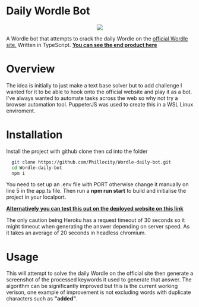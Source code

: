 
# Daily Wordle Bot
<p align="center">
  <img src="https://user-images.githubusercontent.com/12134641/192357386-e616bd14-4eb1-4118-8afb-86de4726f6f0.gif">
</p>

A Wordle bot that attempts to crack the daily Wordle on the [official Wordle site.](https://www.nytimes.com/games/wordle/index.html) Written in TypeScript. **[ You can see the end product here](https://wordle-daily-solver.herokuapp.com/)**

# Overview
The idea is initially to just make a text base solver but to add challenge I wanted for it to be able to hook onto the official website and play it as a bot. I've always wanted to automate tasks across the web so why not try a browser automation tool. PuppeterJS was used to create this in a WSL Linux enviroment.

# Installation

Install the project with github clone then cd into the folder

```bash
  git clone https://github.com/Phillocity/Wordle-daily-bot.git
  cd Wordle-daily-bot
  npm i
```
You need to set up an .env file with PORT otherwise change it manually on line 5 in the app.ts file. Then run a **npm run start** to build and initialise the project in your localport.

**[Alternatively you can test this out on the deployed website on this link](https://wordle-daily-solver.herokuapp.com/)**

The only caution being Heroku has a request timeout of 30 seconds so it might timeout when generating the answer depending on server speed. As it takes an average of 20 seconds in headless chromium.

# Usage
This will attempt to solve the daily Wordle on the official site then generate a screenshot of the processed keywords it used to generate that answer. The algorithm can be significantly improved but this is the current working verison, one example of improvement is not excluding words with duplicate characters such as **"added"**.
